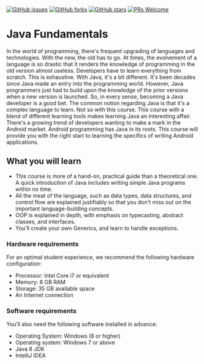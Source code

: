 [![GitHub issues](https://img.shields.io/github/issues/TrainingByPackt/Java-Fundamentals.svg)](https://github.com/TrainingByPackt/Java-Fundamentals/issues)
[![GitHub forks](https://img.shields.io/github/forks/TrainingByPackt/Java-Fundamentals.svg)](https://github.com/TrainingByPackt/Java-Fundamentals/network)
[![GitHub stars](https://img.shields.io/github/stars/TrainingByPackt/Java-Fundamentals.svg)](https://github.com/TrainingByPackt/Java-Fundamentals/stargazers)
[![PRs Welcome](https://img.shields.io/badge/PRs-welcome-brightgreen.svg)](https://github.com/TrainingByPackt/Java-Fundamentals/pulls)



# Java Fundamentals
In the world of programming, there's frequent upgrading of languages and technologies. With the new, the old has to go. At times, the evolvement of a language is so drastic that it renders the knowledge of programming in the old version almost useless. Developers have to learn everything from scratch. This is exhaustive.
With Java, it's a bit different. It's been decades since Java made an entry into the programming world. However, Java programmers just had to build upon the knowledge of the prior versions when a new version is launched. So, in every sense, becoming a Java developer is a good bet. 
The common notion regarding Java is that it's a complex language to learn. Not so with this course. This course with a blend of different learning tools makes learning Java an interesting affair.
There's a growing trend of developers wanting to make a mark in the Android market. Android programming has Java in its roots. This course will provide you with the right start to learning the specifics of writing Android applications.



## What you will learn
* This course is more of a hand-on, practical guide than a theoretical one. A quick introduction of Java includes writing simple Java programs within no time.
* All the meat of the language, such as data types, data structures, and control flow are explained justifiably so that you don't miss out on the important language-building concepts.
* OOP is explained in depth, with emphasis on typecasting, abstract classes, and interfaces.
* You'll create your own Generics, and learn to handle exceptions.



### Hardware requirements
For an optimal student experience, we recommend the following hardware configuration:
* Processor: Intel Core i7 or equivalent
* Memory: 8 GB RAM
* Storage: 35 GB available space
* An Internet connection



### Software requirements
You’ll also need the following software installed in advance:
* Operating System: Windows (8 or higher)
* Operating system: Windows 7 or above
* Java 8 JDK
* IntelliJ IDEA





